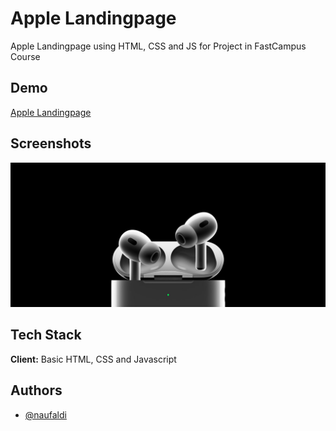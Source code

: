 # Apple Landingpage

Apple Landingpage using HTML, CSS and JS for Project in FastCampus Course

## Demo

[Apple Landingpage](https://apple-landingpage-id.netlify.app/)

## Screenshots

![Website Screenshot](./assets/image/airpods.jpg)

## Tech Stack

**Client:** Basic HTML, CSS and Javascript

## Authors

- [@naufaldi](https://www.github.com/naufaldi)
